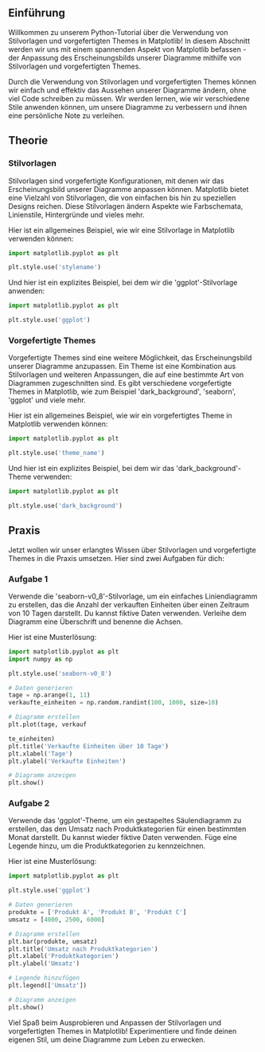 ## Einführung
Willkommen zu unserem Python-Tutorial über die Verwendung von Stilvorlagen und vorgefertigten Themes in Matplotlib! In diesem Abschnitt werden wir uns mit einem spannenden Aspekt von Matplotlib befassen - der Anpassung des Erscheinungsbilds unserer Diagramme mithilfe von Stilvorlagen und vorgefertigten Themes.

Durch die Verwendung von Stilvorlagen und vorgefertigten Themes können wir einfach und effektiv das Aussehen unserer Diagramme ändern, ohne viel Code schreiben zu müssen. Wir werden lernen, wie wir verschiedene Stile anwenden können, um unsere Diagramme zu verbessern und ihnen eine persönliche Note zu verleihen.

## Theorie
### Stilvorlagen
Stilvorlagen sind vorgefertigte Konfigurationen, mit denen wir das Erscheinungsbild unserer Diagramme anpassen können. Matplotlib bietet eine Vielzahl von Stilvorlagen, die von einfachen bis hin zu speziellen Designs reichen. Diese Stilvorlagen ändern Aspekte wie Farbschemata, Linienstile, Hintergründe und vieles mehr.

Hier ist ein allgemeines Beispiel, wie wir eine Stilvorlage in Matplotlib verwenden können:

```python
import matplotlib.pyplot as plt

plt.style.use('stylename')
```

Und hier ist ein explizites Beispiel, bei dem wir die 'ggplot'-Stilvorlage anwenden:

```python
import matplotlib.pyplot as plt

plt.style.use('ggplot')
```

### Vorgefertigte Themes
Vorgefertigte Themes sind eine weitere Möglichkeit, das Erscheinungsbild unserer Diagramme anzupassen. Ein Theme ist eine Kombination aus Stilvorlagen und weiteren Anpassungen, die auf eine bestimmte Art von Diagrammen zugeschnitten sind. Es gibt verschiedene vorgefertigte Themes in Matplotlib, wie zum Beispiel 'dark_background', 'seaborn', 'ggplot' und viele mehr.

Hier ist ein allgemeines Beispiel, wie wir ein vorgefertigtes Theme in Matplotlib verwenden können:

```python
import matplotlib.pyplot as plt

plt.style.use('theme_name')
```

Und hier ist ein explizites Beispiel, bei dem wir das 'dark_background'-Theme verwenden:

```python
import matplotlib.pyplot as plt

plt.style.use('dark_background')
```

## Praxis
Jetzt wollen wir unser erlangtes Wissen über Stilvorlagen und vorgefertigte Themes in die Praxis umsetzen. Hier sind zwei Aufgaben für dich:

### Aufgabe 1
Verwende die 'seaborn-v0_8'-Stilvorlage, um ein einfaches Liniendiagramm zu erstellen, das die Anzahl der verkauften Einheiten über einen Zeitraum von 10 Tagen darstellt. Du kannst fiktive Daten verwenden. Verleihe dem Diagramm eine Überschrift und benenne die Achsen.

Hier ist eine Musterlösung:

```python
import matplotlib.pyplot as plt
import numpy as np

plt.style.use('seaborn-v0_8')

# Daten generieren
tage = np.arange(1, 11)
verkaufte_einheiten = np.random.randint(100, 1000, size=10)

# Diagramm erstellen
plt.plot(tage, verkauf

te_einheiten)
plt.title('Verkaufte Einheiten über 10 Tage')
plt.xlabel('Tage')
plt.ylabel('Verkaufte Einheiten')

# Diagramm anzeigen
plt.show()
```

### Aufgabe 2
Verwende das 'ggplot'-Theme, um ein gestapeltes Säulendiagramm zu erstellen, das den Umsatz nach Produktkategorien für einen bestimmten Monat darstellt. Du kannst wieder fiktive Daten verwenden. Füge eine Legende hinzu, um die Produktkategorien zu kennzeichnen.

Hier ist eine Musterlösung:

```python
import matplotlib.pyplot as plt

plt.style.use('ggplot')

# Daten generieren
produkte = ['Produkt A', 'Produkt B', 'Produkt C']
umsatz = [4000, 2500, 6000]

# Diagramm erstellen
plt.bar(produkte, umsatz)
plt.title('Umsatz nach Produktkategorien')
plt.xlabel('Produktkategorien')
plt.ylabel('Umsatz')

# Legende hinzufügen
plt.legend(['Umsatz'])

# Diagramm anzeigen
plt.show()
```

Viel Spaß beim Ausprobieren und Anpassen der Stilvorlagen und vorgefertigten Themes in Matplotlib! Experimentiere und finde deinen eigenen Stil, um deine Diagramme zum Leben zu erwecken.